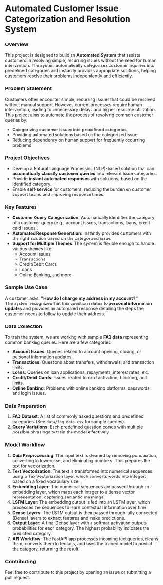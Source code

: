 # Automated Customer Issue Categorization and Resolution System

### Overview
This project is designed to build an **Automated System** that assists customers in resolving simple, recurring issues without the need for human intervention. The system automatically categorizes customer inquiries into predefined categories and instantly provides appropriate solutions, helping customers resolve their problems independently and efficiently.

### **Problem Statement**
Customers often encounter simple, recurring issues that could be resolved without manual support. However, current processes require human intervention, leading to unnecessary delays and higher resource utilization. This project aims to automate the process of resolving common customer queries by:
- Categorizing customer issues into predefined categories
- Providing automated solutions based on the categorized issue
- Reducing dependency on human support for frequently occurring problems

### **Project Objectives**
- Develop a Natural Language Processing (NLP)-based solution that can **automatically classify customer queries** into relevant issue categories.
- Provide **instant automated responses** with solutions, based on the identified category.
- Enable **self-service** for customers, reducing the burden on customer support teams and improving response times.

### **Key Features**
- **Customer Query Categorization**: Automatically identifies the category of a customer query (e.g., account issues, transactions, loans, credit card issues).
- **Automated Response Generation**: Instantly provides customers with the right solution based on the categorized issue.
- **Support for Multiple Themes**: The system is flexible enough to handle various themes like:
  - Account Issues
  - Transactions
  - Credit/Debit Cards
  - Loans
  - Online Banking, and more.
  
### **Sample Use Case**
A customer asks: **"How do I change my address in my account?"**  
The system recognizes that this question relates to **personal information updates** and provides an automated response detailing the steps the customer needs to follow to update their address.

### **Data Collection**
To train the system, we are working with sample **FAQ data** representing common banking queries. Here are a few categories:
- **Account Issues**: Queries related to account opening, closing, or personal information updates.
- **Transactions**: Questions about transfers, withdrawals, and transaction limits.
- **Loans**: Queries on loan applications, repayments, interest rates, etc.
- **Credit/Debit Cards**: Issues related to card activation, blocking, and limits.
- **Online Banking**: Problems with online banking platforms, passwords, and login issues.

### **Data Preparation**
1. **FAQ Dataset**: A list of commonly asked questions and predefined categories. (See `data/faq_data.csv` for sample queries).
2. **Query Variations**: Each predefined question comes with multiple possible phrasings to train the model effectively.

### **Model Workflow**

1. **Data Preprocessing**:  The input text is cleaned by removing punctuation, converting to lowercase, and eliminating numbers. This prepares the text for vectorization.
2. **Text Vectorization**:  The text is transformed into numerical sequences using a TextVectorization layer, which converts words into integers based on a fixed vocabulary size.
3. **Embedding Layer**: The numerical sequences are passed through an embedding layer, which maps each integer to a dense vector representation, capturing semantic meanings.
4. **LSTM Layer**:  The embedding output is fed into an LSTM layer, which processes the sequences to learn contextual information over time.
5. **Dense Layers**: The LSTM output is then passed through fully connected (Dense) layers to extract features and make predictions.
6. **Output Layer**: A final Dense layer with a softmax activation outputs probabilities for each category. The highest probability indicates the predicted category.
7. **API Workflow**: The FastAPI app processes incoming text queries, cleans them, converts them to tensors, and uses the trained model to predict the category, returning the result.

### **Contributing**
Feel free to contribute to this project by opening an issue or submitting a pull request.

